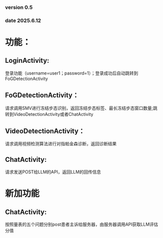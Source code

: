 ### version 0.5

### date 2025.6.12


# 功能：
## LoginActivity:

登录功能（username=user1；password=1）；登录成功后自动跳转到FoGDetectionActivity

## FoGDetectionActivity：

请求调用SMV进行冻结步态识别，返回冻结步态标签、最长冻结步态窗口数量;跳转到VideoDetectionActivity或者ChatActivity

## VideoDetectionActivity：

请求调用视频检测算法进行对指帕金森诊断，返回诊断结果

## ChatActivity:

请求发送POST给LLM的API，返回LLM的回传信息


# 新加功能

## ChatActivity:

按照量表的五个问题分别post患者主诉给服务器，由服务器调用API获取LLM评估分值
